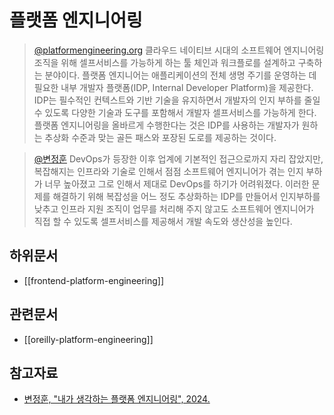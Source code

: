 # 플랫폼 엔지니어링

> [@platformengineering.org](https://platformengineering.org/blog/what-is-platform-engineering) 클라우드 네이티브 시대의 소프트웨어 엔지니어링 조직을 위해 셀프서비스를 가능하게 하는 툴 체인과 워크플로를 설계하고 구축하는 분야이다. 플랫폼 엔지니어는 애플리케이션의 전체 생명 주기를 운영하는 데 필요한 내부 개발자 플랫폼(IDP, Internal Developer Platform)을 제공한다. IDP는 필수적인 컨텍스트와 기반 기술을 유지하면서 개발자의 인지 부하를 줄일 수 있도록 다양한 기술과 도구를 포함해서 개발자 셀프서비스를 가능하게 한다. 플랫폼 엔지니어링을 올바르게 수행한다는 것은 IDP를 사용하는 개발자가 원하는 추상화 수준과 맞는 골든 패스와 포장된 도로를 제공하는 것이다.

> [@변정훈](https://blog.outsider.ne.kr/1736) DevOps가 등장한 이후 업계에 기본적인 접근으로까지 자리 잡았지만, 복잡해지는 인프라와 기술로 인해서 점점 소프트웨어 엔지니어가 겪는 인지 부하가 너무 높아졌고 그로 인해서 제대로 DevOps를 하기가 어려워졌다. 이러한 문제를 해결하기 위해 복잡성을 어느 정도 추상화하는 IDP를 만들어서 인지부하를 낮추고 인프라 지원 조직이 업무를 처리해 주지 않고도 소프트웨어 엔지니어가 직접 할 수 있도록 셀프서비스를 제공해서 개발 속도와 생산성을 높인다.

## 하위문서

- [[frontend-platform-engineering]]

## 관련문서

- [[oreilly-platform-engineering]]

## 참고자료

- [변정훈, "내가 생각하는 플랫폼 엔지니어링", 2024.](https://blog.outsider.ne.kr/1736)
